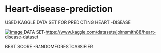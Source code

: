 # Heart-disease-prediction
USED KAGGLE DATA SET FOR PREDICTING HEART -DISEASE


[![image](https://github.com/Rushi0070/Heart-disease-prediction/assets/93077515/f0da83d2-949c-4fa0-83f3-ed096f73c62b)
](https://static.thenounproject.com/png/2200230-200.png) DATA SET-https://www.kaggle.com/datasets/johnsmith88/heart-disease-dataset


BEST SCORE -RANDOMFORESTCASSIFIER
